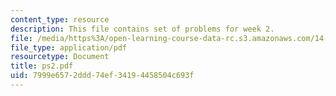 ```yaml
---
content_type: resource
description: This file contains set of problems for week 2.
file: /media/https%3A/open-learning-course-data-rc.s3.amazonaws.com/14-30-introduction-to-statistical-method-in-economics-spring-2006/7999e6572ddd74ef34194458504c693f_ps2.pdf
file_type: application/pdf
resourcetype: Document
title: ps2.pdf
uid: 7999e657-2ddd-74ef-3419-4458504c693f
---
```

